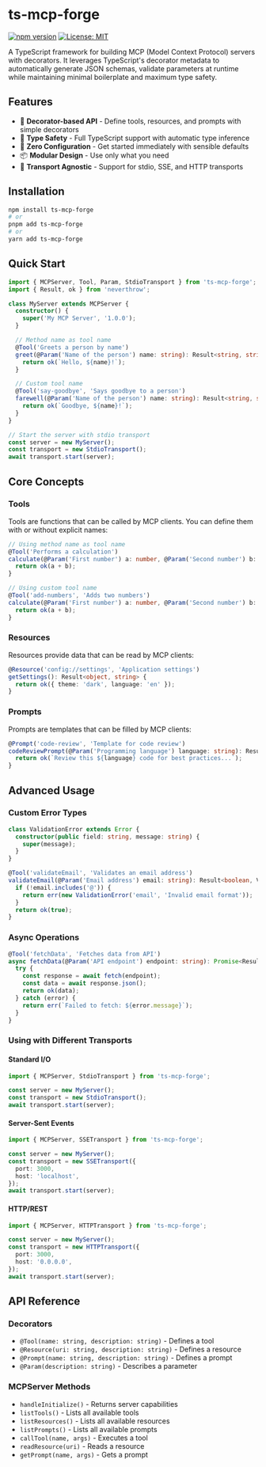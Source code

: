 # ts-mcp-forge

[![npm version](https://badge.fury.io/js/ts-mcp-forge.svg)](https://badge.fury.io/js/ts-mcp-forge)
[![License: MIT](https://img.shields.io/badge/License-MIT-yellow.svg)](https://opensource.org/licenses/MIT)

A TypeScript framework for building MCP (Model Context Protocol) servers with decorators. It leverages TypeScript's decorator metadata to automatically generate JSON schemas, validate parameters at runtime while maintaining minimal boilerplate and maximum type safety.

## Features

- 🎯 **Decorator-based API** - Define tools, resources, and prompts with simple decorators
- 🔧 **Type Safety** - Full TypeScript support with automatic type inference
- 🚀 **Zero Configuration** - Get started immediately with sensible defaults
- 📦 **Modular Design** - Use only what you need
- 🔌 **Transport Agnostic** - Support for stdio, SSE, and HTTP transports

## Installation

```bash
npm install ts-mcp-forge
# or
pnpm add ts-mcp-forge
# or
yarn add ts-mcp-forge
```

## Quick Start

```typescript
import { MCPServer, Tool, Param, StdioTransport } from 'ts-mcp-forge';
import { Result, ok } from 'neverthrow';

class MyServer extends MCPServer {
  constructor() {
    super('My MCP Server', '1.0.0');
  }

  // Method name as tool name
  @Tool('Greets a person by name')
  greet(@Param('Name of the person') name: string): Result<string, string> {
    return ok(`Hello, ${name}!`);
  }

  // Custom tool name
  @Tool('say-goodbye', 'Says goodbye to a person')
  farewell(@Param('Name of the person') name: string): Result<string, string> {
    return ok(`Goodbye, ${name}!`);
  }
}

// Start the server with stdio transport
const server = new MyServer();
const transport = new StdioTransport();
await transport.start(server);
```

## Core Concepts

### Tools

Tools are functions that can be called by MCP clients. You can define them with or without explicit names:

```typescript
// Using method name as tool name
@Tool('Performs a calculation')
calculate(@Param('First number') a: number, @Param('Second number') b: number): Result<number, string> {
  return ok(a + b);
}

// Using custom tool name
@Tool('add-numbers', 'Adds two numbers')
calculate(@Param('First number') a: number, @Param('Second number') b: number): Result<number, string> {
  return ok(a + b);
}
```

### Resources

Resources provide data that can be read by MCP clients:

```typescript
@Resource('config://settings', 'Application settings')
getSettings(): Result<object, string> {
  return ok({ theme: 'dark', language: 'en' });
}
```

### Prompts

Prompts are templates that can be filled by MCP clients:

```typescript
@Prompt('code-review', 'Template for code review')
codeReviewPrompt(@Param('Programming language') language: string): Result<string, string> {
  return ok(`Review this ${language} code for best practices...`);
}
```

## Advanced Usage

### Custom Error Types

```typescript
class ValidationError extends Error {
  constructor(public field: string, message: string) {
    super(message);
  }
}

@Tool('validateEmail', 'Validates an email address')
validateEmail(@Param('Email address') email: string): Result<boolean, ValidationError> {
  if (!email.includes('@')) {
    return err(new ValidationError('email', 'Invalid email format'));
  }
  return ok(true);
}
```

### Async Operations

```typescript
@Tool('fetchData', 'Fetches data from API')
async fetchData(@Param('API endpoint') endpoint: string): Promise<Result<any, string>> {
  try {
    const response = await fetch(endpoint);
    const data = await response.json();
    return ok(data);
  } catch (error) {
    return err(`Failed to fetch: ${error.message}`);
  }
}
```

### Using with Different Transports

#### Standard I/O

```typescript
import { MCPServer, StdioTransport } from 'ts-mcp-forge';

const server = new MyServer();
const transport = new StdioTransport();
await transport.start(server);
```

#### Server-Sent Events

```typescript
import { MCPServer, SSETransport } from 'ts-mcp-forge';

const server = new MyServer();
const transport = new SSETransport({
  port: 3000,
  host: 'localhost',
});
await transport.start(server);
```

#### HTTP/REST

```typescript
import { MCPServer, HTTPTransport } from 'ts-mcp-forge';

const server = new MyServer();
const transport = new HTTPTransport({
  port: 3000,
  host: '0.0.0.0',
});
await transport.start(server);
```

## API Reference

### Decorators

- `@Tool(name: string, description: string)` - Defines a tool
- `@Resource(uri: string, description: string)` - Defines a resource
- `@Prompt(name: string, description: string)` - Defines a prompt
- `@Param(description: string)` - Describes a parameter

### MCPServer Methods

- `handleInitialize()` - Returns server capabilities
- `listTools()` - Lists all available tools
- `listResources()` - Lists all available resources
- `listPrompts()` - Lists all available prompts
- `callTool(name, args)` - Executes a tool
- `readResource(uri)` - Reads a resource
- `getPrompt(name, args)` - Gets a prompt

